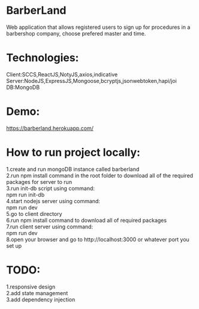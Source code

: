# BarberLand

Web application that allows registered users to sign up for procedures in a barbershop company, choose prefered master and time.

# Technologies:<br />

Client:SCCS,ReactJS,NotyJS,axios,indicative<br />
Server:NodeJS,ExpressJS,Mongoose,bcryptjs,jsonwebtoken,hapi/joi<br />
DB:MongoDB<br />

# Demo:<br />

https://barberland.herokuapp.com/

# How to run project locally:<br />

1.create and run mongoDB instance called barberland<br />
2.run npm install command in the root folder to download all of the required packages for server to run<br />
3.run init-db script using command: <br />
npm run init-db<br />
4.start nodejs server using command: <br />
npm run dev<br />
5.go to client directory<br />
6.run npm install command to download all of required packages<br />
7.run client server using command: <br />
npm run dev<br />
8.open your browser and go to http://localhost:3000 or whatever port you set up<br />

# TODO:<br />

1.responsive design<br />
2.add state management<br />
3.add dependency injection<br />
